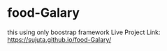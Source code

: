 # food-Galary
this using only boostrap framework
Live Project Link: https://sujuta.github.io/food-Galary/
